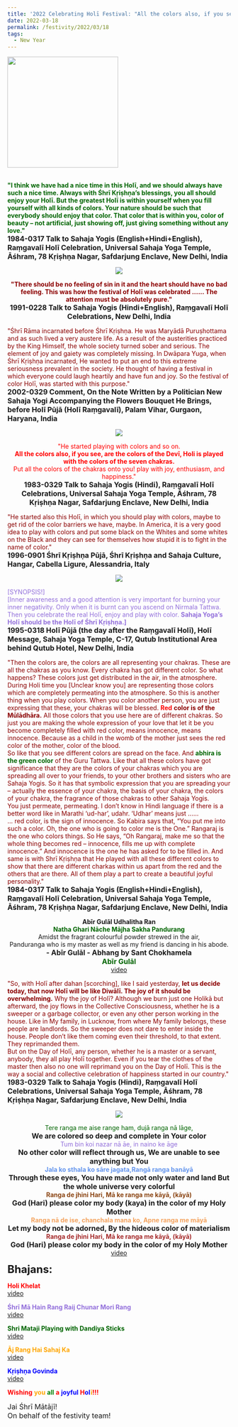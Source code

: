 ```yaml
---
title: '2022 Celebrating Holī Festival: "All the colors also, if you see, are the colors of the Devī, Holī is played with the colors of the seven chakras." '
date: 2022-03-18
permalink: /festivity/2022/03/18
tags:
  - New Year
---
```


<div style="text-align: left"><img src="/images/image1.png" width="250" /></div><br>

<p>
<font color="DarkGreen"><b>"I think we have had a nice time in this Holī, and we should always have such a nice time. Always with Śhrī Kṛiṣhṇa’s blessings, you all should enjoy your Holī. But the greatest Holī is within yourself when you fill yourself with all kinds of colors.
Your nature should be such that everybody should enjoy that color. That color that is within you, color of beauty – not artificial, just showing off, just giving something without any love."</b></font><br>
<font size="+0"><b>1984-0317 Talk to Sahaja Yogis (English+Hindi+English), Raṃgavalī Holī Celebration, Universal Sahaja Yoga Temple, Āśhram, 78 Kṛiṣhṇa Nagar, Safdarjung Enclave, New Delhi, India</b></font>
</p>

<div style="text-align: center"><img src="/images/image918.png" /></div>

<p style="text-align:center;">
<font color="DarkRed"><b>"There should be no feeling of sin in it and the heart should have no bad feeling. 
This was how the festival of Holī was celebrated ......
The attention must be absolutely pure."</b></font><br>
<font size="+0"><b>1991-0228 Talk to Sahaja Yogis (Hindi+English), Raṃgavalī Holī Celebrations, New Delhi, India</b></font>
</p>

<p>
<font color="DarkRed">"Śhrī Rāma incarnated before Śhrī Kṛiṣhṇa. He was Maryādā Puruṣhottama and as such lived a very austere life. As a result of the austerities practiced by the King Himself, the whole society turned sober and serious. The element of joy and gaiety was completely missing. In Dwāpara Yuga, when Śhrī Kṛiṣhṇa incarnated, He wanted to put an end to this extreme seriousness prevalent in the society. He thought of having a festival in which everyone could laugh heartily and have fun and joy. So the festival of color Holī, was started with this purpose."</font><br>
<font size="+0"><b>2002-0329 Comment, On the Note Written by a Politician New Sahaja Yogi Accompanying the Flowers Bouquet He Brings, before Holī Pūjā (Holī Raṃgavalī), Palam Vihar, Gurgaon, Haryana, India</b></font>
</p>

<div style="text-align: center"><img src="/images/image919.png" /></div>

<p style="text-align:center;">
<font color="Red">"He started playing with colors and so on.<br>
<b>All the colors also, if you see, are the colors of the Devī, Holi is played with the colors of the seven chakras.</b><br>
Put all the colors of the chakras onto you! play with joy, enthusiasm, and happiness."</font><br>
<font size="+0"><b>1983-0329 Talk to Sahaja Yogis (Hindi), Raṃgavalī Holī Celebrations, Universal Sahaja Yoga Temple, Āśhram, 78 Kṛiṣhṇa Nagar, Safdarjung Enclave, New Delhi, India</b></font>
</p>

<p>
<font color="DarkRed">"He started also this Holī, in which you should play with colors, maybe to get rid of the color barriers we have, maybe.
In America, it is a very good idea to play with colors and put some black on the Whites and some whites on the Black and they can see for themselves how stupid it is to fight in the name of color."</font><br>
<font size="+0"><b>1996-0901 Śhrī Kṛiṣhṇa Pūjā, Śhrī Kṛiṣhṇa and Sahaja Culture, Hangar, Cabella Ligure, Alessandria, Italy</b></font>
</p>

<div style="text-align: center"><img src="/images/image920.png" /></div>

<p>
<font color="MediumPurple">[SYNOPSIS!]<br>
[Inner awareness and a good attention is very important for burning your inner negativity. 
Only when it is burnt can you ascend on Nirmala Tattwa. Then you celebrate the real Holī, enjoy and play with color.
<b>Sahaja Yoga’s Holī should be the Holī of Śhrī Kṛiṣhṇa.]</b></font><br>
<font size="+0"><b>1995-0318 Holī Pūjā (the day after the Raṃgavalī Holī), Holī Message, Sahaja Yoga Temple, C-17, Qutub Institutional Area behind Qutub Hotel, New Delhi, India</b></font>
</p>

<p>
<font color="DarkRed">"Then the colors are, the colors are all representing your chakras. These are all the chakras as you know. Every chakra has got different color. So what happens? These colors just get distributed in the air, in the atmosphere. During Holi time you [Unclear know you] are representing those colors which are completely permeating into the atmosphere. So this is another thing when you play colors. When you color another person, you are just expressing that these, your chakras will be blessed.</font> <font color="Red"><b>Red</b></font> <font color="DarkRed"><b>color is of the Mūlādhāra.</b> All those colors that you use here are of different chakras. So just you are making the whole expression of your love that let it be you become completely filled with red color, means innocence, means innocence. Because as a child in the womb of the mother just sees the red color of the mother, color of the blood.<br>
So like that you see different colors are spread on the face. And</font> <font color="DarkGreen"><b>abhira is the green color</b></font> <font color="DarkRed">of the Guru Tattwa. Like that all these colors have got significance that they are the colors of your chakras which you are spreading all over to your friends, to your other brothers and sisters who are Sahaja Yogis. So it has that symbolic expression that you are spreading your – actually the essence of your chakra, the basis of your chakra, the colors of your chakra, the fragrance of those chakras to other Sahaja Yogis.<br>
You just permeate, permeating. I don’t know in Hindi language if there is a better word like in Marathi ‘ud-har’, udahr. ‘Udhar’ means just ......<br>
... red color, is the sign of innocence. So Kabira says that, “You put me into such a color. Oh, the one who is going to color me is the One.” Rangaraj is the one who colors things. So He says, “Oh Rangaraj, make me so that the whole thing becomes red – innocence, fills me up with complete innocence.” And innocence is the one he has asked for to be filled in. And same is with Shrī Kṛiṣhṇa that He played with all these different colors to show that there are different charkas within us apart from the red and the others that are there. All of them play a part to create a beautiful joyful personality."</font><br>
<font size="+0"><b>1984-0317 Talk to Sahaja Yogis (English+Hindi+English), Raṃgavalī Holī Celebration, Universal Sahaja Yoga Temple, Āśhram, 78 Kṛiṣhṇa Nagar, Safdarjung Enclave, New Delhi, India</b></font>
</p>

<p style="text-align:center;">
<b>Abīr Gulāl Udhalitha Ran</b><br>
<font color="DarkGreen"><b>Natha Ghari Nāche Mājha Sakha Pandurang</b></font><br>
Amidst the fragrant colourful powder strewed in the air,<br>
Panduranga who is my master as well as my friend is dancing in his abode.<br>
<font size="+0"><b> - Abīr Gulāl - Abhang by Sant Chokhamela</b></font><br>
<font color="DarkGreen"><font size="+0"><b>Abīr Gulāl</b></font></font><br>
<a href="https://www.youtube.com/watch?v=TjPTm04s6l8&ab_channel=SelfRealizationKundaliniAwakening">video</a>
</p>

<p>
<font color="DarkRed">"So, with Holī after dahan [scorching], like I said yesterday, <b>let us decide today, that now Holī will be like Diwālī. The joy of it should be overwhelming.</b> Why the joy of Holī? Although we burn just one Holikā but afterward, the joy flows in the Collective Consciousness, whether he is a sweeper or a garbage collector, or even any other person working in the house. Like in My family, in Lucknow, from where My family belongs, these people are landlords. So the sweeper does not dare to enter inside the house. People don’t like them coming even their threshold, to that extent. They reprimanded them.<br>
But on the Day of Holī, any person, whether he is a master or a servant, anybody, they all play Holī together. Even if you tear the clothes of the master then also no one will reprimand you on the Day of Holī. This is the way a social and collective celebration of happiness started in our country."</font><br>
<font size="+0"><b>1983-0329 Talk to Sahaja Yogis (Hindi), Raṃgavalī Holī Celebrations, Universal Sahaja Yoga Temple, Āśhram, 78 Kṛiṣhṇa Nagar, Safdarjung Enclave, New Delhi, India</b></font>
</p>

<div style="text-align: center"><img src="/images/image921.png" /></div>

<p style="text-align:center;">
<font color="DarkGreen">Tere ranga me aise range ham, dujā ranga nā lāge,</font><br>
<font size="+0"><b>We are colored so deep and complete in Your color</b></font><br>
<font color="MediumPurple">Tum bin koi nazar nā āe, in naino ke āge</font><br>
<font size="+0"><b>No other color will reflect through us, We are unable to see anything but You</b></font><br>
<font color="CornflowerBlue"><b>Jala ko sthala ko sāre jagata,Rangā ranga banāyā</b></font><br>
<font size="+0"><b>Through these eyes, You have made not only water and land But the whole universe very colorful</b></font><br>
<font color="SaddleBrown"><b>Ranga de jhini Hari, Mā ke ranga me kāyā, (kāyā)</b></font><br>
<font size="+0"><b>God (Hari) please color my body (kaya) in the color of my Holy Mother</b></font><br>
<font color="SandyBrown"><b>Ranga nā de ise, chanchala mana ko, Apne ranga me māyā</b></font><br>
<font size="+0"><b>Let my body not be adorned, By the hideous color of materialism</b></font><br>
<font color="Brown"><b>Ranga de jhini Hari, Mā ke ranga me kāyā, (kāyā)</b></font><br>
<font size="+0"><b>God (Hari) please color my body in the color of my Holy Mother</b></font><br>
<a href="https://youtu.be/zcAvt3cDa0Y">video</a>
</p>

<font size="+2"><b>Bhajans:</b></font>

<p>
<font color="red"><b>Holi Khelat</b></font><br>
<a href="https://seven-teams.github.io/Videos_Links.html">video</a>
</p>

<p>
<font color="MediumPurple"><b>Śhrī Mā Hain Rang Raij Chunar Mori Rang</b></font><br>
<a href="https://seven-teams.github.io/Videos_Links.html">video</a>
</p>
 
<p>
<font color="DarkGreen"><b>Shri Mataji Playing with Dandiya Sticks </b></font><br>
<a href="https://seven-teams.github.io/Videos_Links.html">video</a>
</p>

<p>
<font color="Orange"><b>Āj Rang Hai Sahaj Ka</b></font><br>
<a href="https://youtu.be/kAeQs-Xga_Q">video</a> 
</p>

<p>
<font color="blue"><b>Kṛiṣhṇa Govinda</b></font><br>
<a href="https://seven-teams.github.io/Videos_Links.html">video</a>
</p>

<p>
<font color="red"><b>Wishing</b></font> <font color="Orange"><b>you</b></font> <font color="green"><b>all</b></font> <font color="red"><b>a</b></font> <font color="blue"><b>joyful</b></font> <font color="red"><b>H</b></font><font color="blue"><b>o</b></font><font color="blue"><b>l</b></font><font color="Orange"><b>ī</b></font><font color="red"><b>!!!</b></font>
</p>

<p>
<font size="+0">Jai Śhrī Mātājī!<br>
On behalf of the festivity team!</font>
</p>